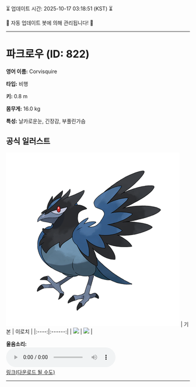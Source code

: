 
⏳ 업데이트 시간: 2025-10-17 03:18:51 (KST) ⏳

🤖 자동 업데이트 봇에 의해 관리됩니다! 🤖

---

# 파크로우 (ID: 822)
**영어 이름:** Corvisquire

**타입:** 비행

**키:** 0.8 m

**몸무게:** 16.0 kg

**특성:** 날카로운눈, 긴장감, 부풀린가슴

## 공식 일러스트
![](https://raw.githubusercontent.com/PokeAPI/sprites/master/sprites/pokemon/other/official-artwork/822.png)
| 기본 | 이로치 |
|:----:|:------:|
| <img src="http://play.pokemonshowdown.com/sprites/ani/corvisquire.gif" width="200"> | <img src="http://play.pokemonshowdown.com/sprites/ani-shiny/corvisquire.gif" width="200"> |

**울음소리:**<br><audio controls src="https://raw.githubusercontent.com/PokeAPI/cries/main/cries/pokemon/latest/822.ogg"></audio><br> [링크(다운로드 될 수도)](https://raw.githubusercontent.com/PokeAPI/cries/main/cries/pokemon/latest/822.ogg)


---
